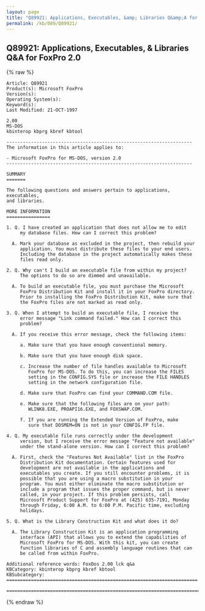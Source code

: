 ```yaml
---
layout: page
title: "Q89921: Applications, Executables, &amp; Libraries Q&amp;A for FoxPro 2.0"
permalink: /kb/089/Q89921/
---
```


## Q89921: Applications, Executables, &amp; Libraries Q&amp;A for FoxPro 2.0

{% raw %}

	Article: Q89921
	Product(s): Microsoft FoxPro
	Version(s): 
	Operating System(s): 
	Keyword(s): 
	Last Modified: 21-OCT-1997
	
	2.00
	MS-DOS
	kbinterop kbprg kbref kbtool
	
	--------------------------------------------------------------------
	The information in this article applies to:
	
	- Microsoft FoxPro for MS-DOS, version 2.0
	--------------------------------------------------------------------
	
	SUMMARY
	=======
	
	The following questions and answers pertain to applications, executables,
	and libraries.
	
	MORE INFORMATION
	================
	
	1. Q. I have created an application that does not allow me to edit
	     my database files. How can I correct this problem?
	
	  A. Mark your database as excluded in the project, then rebuild your
	     application. You must distribute these files to your end users.
	     Including the database in the project automatically makes these
	     files read only.
	
	2. Q. Why can't I build an executable file from within my project?
	     The options to do so are dimmed and unavailable.
	
	  A. To build an executable file, you must purchase the Microsoft
	     FoxPro Distribution Kit and install it in your FoxPro directory.
	     Prior to installing the FoxPro Distribution Kit, make sure that
	     the FoxPro files are not marked as read only.
	
	3. Q. When I attempt to build an executable file, I receive the
	     error message "Link command failed." How can I correct this
	     problem?
	
	  A. If you receive this error message, check the following items:
	
	     a. Make sure that you have enough conventional memory.
	
	     b. Make sure that you have enough disk space.
	
	     c. Increase the number of file handles available to Microsoft
	        FoxPro for MS-DOS. To do this, you can increase the FILES
	        setting in the CONFIG.SYS file or increase the FILE HANDLES
	        setting in the network configuration file.
	
	     d. Make sure that FoxPro can find your COMMAND.COM file.
	
	     e. Make sure that the following files are on your path:
	        WLINK8.EXE, PROAPI16.EXE, and FOXSWAP.COM.
	
	     f. If you are running the Extended Version of FoxPro, make
	        sure that DOSMEM=ON is not in your CONFIG.FP file.
	
	4. Q. My executable file runs correctly under the development
	     version, but I receive the error message "Feature not available"
	     under the stand-alone version. How can I correct this problem?
	
	  A. First, check the "Features Not Available" list in the FoxPro
	     Distribution Kit documentation. Certain features used for
	     development are not available in the applications and
	     executables you create. If you still encounter problems, it is
	     possible that you are using a macro substitution in your
	     program. You must either eliminate the macro substitution or
	     include a program that issues the proper command, but is never
	     called, in your project. If this problem persists, call
	     Microsoft Product Support for FoxPro at (425) 635-7191, Monday
	     through Friday, 6:00 A.M. to 6:00 P.M. Pacific time, excluding
	     holidays.
	
	5. Q. What is the Library Construction Kit and what does it do?
	
	  A. The Library Construction Kit is an application programming
	     interface (API) that allows you to extend the capabilities of
	     Microsoft FoxPro for MS-DOS. With this kit, you can create
	     function libraries of C and assembly language routines that can
	     be called from within FoxPro.
	
	Additional reference words: FoxDos 2.00 lck q&a
	KBCategory: kbinterop kbprg kbref kbtool
	KBSubcategory:
	======================================================================
	
	=============================================================================
	

{% endraw %}

